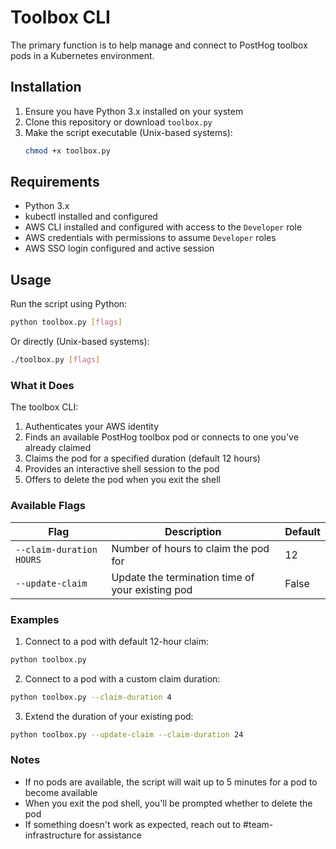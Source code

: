 # Toolbox CLI

The primary function is to help manage and connect to PostHog toolbox pods in a Kubernetes environment.

## Installation

1. Ensure you have Python 3.x installed on your system
2. Clone this repository or download `toolbox.py`
3. Make the script executable (Unix-based systems):
   ```bash
   chmod +x toolbox.py
   ```

## Requirements

- Python 3.x
- kubectl installed and configured
- AWS CLI installed and configured with access to the `Developer` role
- AWS credentials with permissions to assume `Developer` roles
- AWS SSO login configured and active session

## Usage

Run the script using Python:

```bash
python toolbox.py [flags]
```

Or directly (Unix-based systems):

```bash
./toolbox.py [flags]
```

### What it Does

The toolbox CLI:
1. Authenticates your AWS identity
2. Finds an available PostHog toolbox pod or connects to one you've already claimed
3. Claims the pod for a specified duration (default 12 hours)
4. Provides an interactive shell session to the pod
5. Offers to delete the pod when you exit the shell

### Available Flags

| Flag | Description | Default |
|------|-------------|---------|
| `--claim-duration HOURS` | Number of hours to claim the pod for | 12 |
| `--update-claim` | Update the termination time of your existing pod | False |

### Examples

1. Connect to a pod with default 12-hour claim:
```bash
python toolbox.py
```

2. Connect to a pod with a custom claim duration:
```bash
python toolbox.py --claim-duration 4
```

3. Extend the duration of your existing pod:
```bash
python toolbox.py --update-claim --claim-duration 24
```

### Notes

- If no pods are available, the script will wait up to 5 minutes for a pod to become available
- When you exit the pod shell, you'll be prompted whether to delete the pod
- If something doesn't work as expected, reach out to #team-infrastructure for assistance
